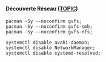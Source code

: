 #### Découverte Réseau ([TOPIC](https://forums.archlinux.fr/viewtopic.php?p=179629#p179629))
```
pacman -Sy --noconfirm gvfs;
pacman -Sy --noconfirm gvfs-smb;
pacman -Sy --noconfirm gvfs-nfs;

systemctl disable avahi-daemon;
systemctl disable NetworkManager;
systemctl disable systemd-resolved;



```
